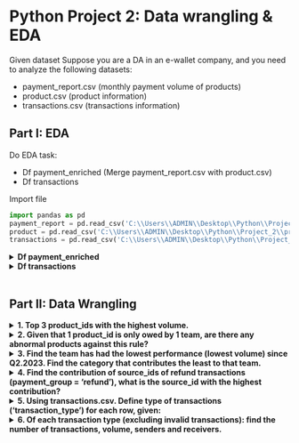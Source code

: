 # Python Project 2: Data wrangling & EDA 
Given dataset
Suppose you are a DA in an e-wallet company, and you need to analyze the following datasets:
<br>
- payment_report.csv (monthly payment volume of products)
- product.csv (product information)
- transactions.csv (transactions information)

## Part I: EDA
Do EDA task:
- Df payment_enriched (Merge payment_report.csv with product.csv)
- Df transactions

Import file
```python
import pandas as pd
payment_report = pd.read_csv('C:\\Users\\ADMIN\\Desktop\\Python\\Project_2\\payment_report.csv')
product = pd.read_csv('C:\\Users\\ADMIN\\Desktop\\Python\\Project_2\\product.csv')
transactions = pd.read_csv('C:\\Users\\ADMIN\\Desktop\\Python\\Project_2\\transactions.csv')
```
<details> <summary><strong>Df payment_enriched</strong></summary>
  
```python
# Df payment_enriched (Merge payment_report.csv with product.csv)
payment_enriched = payment_report.merge(product, on='product_id')
#change column type 
payment_enriched['report_month'] = pd.to_datetime(payment_enriched['report_month'])
payment_enriched['payment_group'] = payment_enriched['payment_group'].astype('string')
payment_enriched['category'] = payment_enriched['category'].astype('string')
payment_enriched['team_own'] = payment_enriched['team_own'].astype('string')
#check dup
print("duplicate count: " + str(payment_enriched.duplicated().sum()))
#check null
print("Null count:")
print(payment_enriched.isnull().sum())
print(payment_enriched.info())
print(payment_enriched.describe())

# EDA summary
#1 Change report_month, payment_group, category, team_own type to match the column values
#2 Check duplicate
#3 Check Null 
```
output
```
duplicate count: 0
Null count:
report_month     0
payment_group    0
product_id       0
source_id        0
volume           0
category         0
team_own         0
dtype: int64
<class 'pandas.core.frame.DataFrame'>
RangeIndex: 897 entries, 0 to 896
Data columns (total 7 columns):
 #   Column         Non-Null Count  Dtype         
---  ------         --------------  -----         
 0   report_month   897 non-null    datetime64[ns]
 1   payment_group  897 non-null    string        
 2   product_id     897 non-null    int64         
 3   source_id      897 non-null    int64         
 4   volume         897 non-null    int64         
 5   category       897 non-null    string        
 6   team_own       897 non-null    string        
dtypes: datetime64[ns](1), int64(3), string(3)
memory usage: 49.2 KB
None
                     report_month    product_id  source_id        volume
count                         897    897.000000      897.0  8.970000e+02
mean   2023-02-19 07:45:33.110368   1139.573021       45.0  1.338153e+08
min           2023-01-01 00:00:00     12.000000       45.0  1.000000e+04
25%           2023-02-01 00:00:00    634.000000       45.0  1.258000e+06
50%           2023-03-01 00:00:00   1023.000000       45.0  7.469786e+06
75%           2023-04-01 00:00:00   1578.000000       45.0  4.770741e+07
max           2023-04-01 00:00:00  15067.000000       45.0  4.926051e+09
std                           NaN   1161.547355        0.0  4.614672e+08
```
</details> 
<details> <summary><strong>Df transactions</strong></summary>
  
```python
#Df transactions
#change column type and abs id column to prevent - value 
transactions['sender_id'] = transactions['sender_id'].fillna(0).astype(int)
transactions['receiver_id'] = transactions['receiver_id'].fillna(0).astype(int)
transactions['receiver_id'] = transactions['receiver_id'].abs()
transactions['transStatus'] = transactions['transStatus'].abs()
#check dup and remove dup
print("duplicate count: " + str(transactions.duplicated().sum()))
transaction_remove_dup = transactions.drop_duplicates(subset = ['transaction_id'])
print("duplicate count after remove: " + str(transaction_remove_dup.duplicated().sum()))
#check null
print("Null count:")
print(transactions.isnull().sum())
print(transactions.info())
print(transactions.describe())

# EDA summary
#1 Change sender_id, receiver_id type to match the column values 
#1.1 fill Na value of sender_id, receiver_id
#1.2 abs value to prevent - value
#2 Check duplicate => remove dup
#3 Check Null 
```
output
```
duplicate count: 28
duplicate count after remove: 0
Null count:
transaction_id          0
merchant_id             0
volume                  0
transType               0
transStatus             0
sender_id               0
receiver_id             0
extra_info        1317907
timeStamp               0
dtype: int64
<class 'pandas.core.frame.DataFrame'>
RangeIndex: 1324002 entries, 0 to 1324001
Data columns (total 9 columns):
 #   Column          Non-Null Count    Dtype 
---  ------          --------------    ----- 
 0   transaction_id  1324002 non-null  int64 
 1   merchant_id     1324002 non-null  int64 
 2   volume          1324002 non-null  int64 
 3   transType       1324002 non-null  int64 
 4   transStatus     1324002 non-null  int64 
 5   sender_id       1324002 non-null  int64 
 6   receiver_id     1324002 non-null  int64 
 7   extra_info      6095 non-null     object
 8   timeStamp       1324002 non-null  int64 
dtypes: int64(8), object(1)
memory usage: 90.9+ MB
None
       transaction_id   merchant_id        volume     transType   transStatus  \
count    1.324002e+06  1.324002e+06  1.324002e+06  1.324002e+06  1.324002e+06   
mean     3.002233e+09  2.460318e+03  2.388059e+05  6.979222e+00  1.393262e+01   
std      1.042606e+07  3.304277e+03  9.681009e+05  7.459714e+00  5.533720e+01   
min      3.000000e+09  5.000000e+00  1.000000e+00  2.000000e+00  1.000000e+00   
25%      3.001121e+09  3.050000e+02  1.000000e+04  2.000000e+00  1.000000e+00   
50%      3.002200e+09  2.250000e+03  3.000000e+04  2.000000e+00  1.000000e+00   
75%      3.003255e+09  2.270000e+03  1.000000e+05  8.000000e+00  1.000000e+00   
max      6.000066e+09  1.625250e+05  7.869148e+07  3.000000e+01  1.333000e+03   

          sender_id   receiver_id     timeStamp  
count  1.324002e+06  1.324002e+06  1.324002e+06  
mean   9.956267e+07  1.825384e+08  1.683130e+12  
std    6.120830e+08  8.717789e+08  1.707815e+08  
min    0.000000e+00  0.000000e+00  1.682874e+12  
25%    1.004013e+07  4.060000e+04  1.682994e+12  
50%    1.057186e+07  3.529736e+06  1.683097e+12  
75%    2.100163e+07  2.451345e+07  1.683269e+12  
max    6.993439e+09  2.100000e+10  1.683479e+12
```
</details><br>

## Part II: Data Wrangling
<details> <summary><strong>1. Top 3 product_ids with the highest volume.</strong></summary>

```python
top_3_product_id = pd.DataFrame(payment_report.groupby('product_id')['volume'].sum().sort_values(ascending=False).head(3))
print(top_3_product_id)
```
output
```
volume
product_id             
1976        61797583647
429         14667676567
372         13713658515
```
</details>
<details> <summary><strong>2. Given that 1 product_id is only owed by 1 team, are there any abnormal products against this rule?</strong></summary>

```python
check = pd.DataFrame(product.groupby('product_id')['team_own'].count().sort_index())
print(check)

#There is no abnormal products
```
output
```
team_own
product_id          
9                  1
10                 1
11                 1
12                 1
14                 1
...              ...
2408               1
2419               1
2587               1
10039              1
15067              1

[492 rows x 1 columns]
```
</details>
<details> <summary><strong>3. Find the team has had the lowest performance (lowest volume) since Q2.2023. Find the category that contributes the least to that team.</strong></summary>

```python
payment_report_team = payment_report.merge(product, on='product_id')
#filter time
payment_report_team['report_month'] = pd.to_datetime(payment_report_team['report_month'])
Q2_payment = payment_report_team[payment_report_team['report_month'] >= '04-2023']
#lowest performance team
lowest_performance = pd.DataFrame(Q2_payment.groupby(['team_own'])['volume'].sum().sort_values().head(1))
lowest_performance_filtered = Q2_payment[Q2_payment['team_own'] == 'APS']
#category that contributes the least to that team
lowest_category = pd.DataFrame(lowest_performance_filtered.groupby(['category'])['volume'].sum().sort_values().head(1))
print(lowest_performance)
print(lowest_category)
```
output
```
team_own    volume     
APS       51141753
            volume
category          
PXXXXXE   25232438
```
</details>
<details> <summary><strong>4. Find the contribution of source_ids of refund transactions (payment_group = ‘refund’), what is the source_id with the highest contribution?</strong></summary>

```python
payment_report_refund = payment_report[payment_report['payment_group'] == 'refund']
payment_report_refund = pd.DataFrame(payment_report_refund.groupby('source_id')['volume'].sum().sort_values(ascending=False).head(1))
print(payment_report_refund)
```
output
```
source_id	  volume
38	      36527454759
```
</details>
<details> <summary><strong>5. Using transactions.csv. Define type of transactions (‘transaction_type’) for each row, given:</strong></summary>
- transType = 2 & merchant_id = 1205: Bank Transfer Transaction
- transType = 2 & merchant_id = 2260: Withdraw Money Transaction
- transType = 2 & merchant_id = 2270: Top Up Money Transaction
- transType = 2 & others merchant_id: Payment Transaction
- transType = 8, merchant_id = 2250: Transfer Money Transaction
- transType = 8 & others merchant_id: Split Bill Transaction
- Remained cases are invalid transactions
  
```python
transaction_remove_dup.loc[:, 'transaction_type'] = 'Invalid Transaction'
transaction_remove_dup.loc[transaction_remove_dup['transType'] == 2, 'transaction_type'] = 'Payment Transaction'
transaction_remove_dup.loc[(transaction_remove_dup['transType'] == 2) & (transaction_remove_dup['merchant_id'] == 1205), 'transaction_type'] = 'Bank Transfer Transaction'
transaction_remove_dup.loc[(transaction_remove_dup['transType'] == 2) & (transaction_remove_dup['merchant_id'] == 2260), 'transaction_type'] = 'Withdraw Money Transaction'
transaction_remove_dup.loc[(transaction_remove_dup['transType'] == 2) & (transaction_remove_dup['merchant_id'] == 2270), 'transaction_type'] = 'Top Up Money Transaction'
transaction_remove_dup.loc[transaction_remove_dup['transType'] == 8, 'transaction_type'] = 'Split Bill Transaction'
transaction_remove_dup.loc[(transaction_remove_dup['transType'] == 8) & (transaction_remove_dup['merchant_id'] == 2250), 'transaction_type'] = 'Transfer Money Transaction'
print(transaction_remove_dup[['transaction_id','transType','merchant_id', 'transaction_type']])
```
output
```
transaction_id  transType  merchant_id            transaction_type
0            3002692434         24            5         Invalid Transaction
1            3002692437          2          305         Payment Transaction
2            3001960110         22         7255         Invalid Transaction
3            3002680710          2         2270    Top Up Money Transaction
4            3002680713          2         2275         Payment Transaction
...                 ...        ...          ...                         ...
1323997      3003723030          2          305         Payment Transaction
1323998      3003723033          2         2270    Top Up Money Transaction
1323999      3003723036          2         2270    Top Up Money Transaction
1324000      3003723039         22            5         Invalid Transaction
1324001      3003602967          8         2250  Transfer Money Transaction

[1323974 rows x 4 columns]
```
</details>
<details> <summary><strong>6. Of each transaction type (excluding invalid transactions): find the number of transactions, volume, senders and receivers.</strong></summary>

```python
transaction_remove_dup_filtered = transaction_remove_dup[transaction_remove_dup['transaction_type'] != 'Invalid Transaction']
transaction_remove_dup_filtered = transaction_remove_dup_filtered.groupby('transaction_type')[['transaction_id', 'volume', 'sender_id', 'receiver_id']].agg({'transaction_id':'count','volume':'sum','sender_id':'nunique','receiver_id':'nunique'})
print(transaction_remove_dup_filtered)
```
output
```
                            transaction_id        volume  sender_id  \
transaction_type                                                      
Bank Transfer Transaction            37879   50605806190      23156   
Payment Transaction                 398665   71850608441     139583   
Split Bill Transaction                1376       4901464       1323   
Top Up Money Transaction            290498  108605618829     110409   
Transfer Money Transaction          341173   37032880492      39021   
Withdraw Money Transaction           33725   23418181420      24814   
                            receiver_id  
transaction_type                         
Bank Transfer Transaction          9272  
Payment Transaction              113297  
Split Bill Transaction              572  
Top Up Money Transaction         110409  
Transfer Money Transaction        34585  
Withdraw Money Transaction        24814
```
</details>
